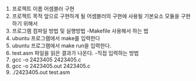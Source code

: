 1. 프로젝트 이름
어셈블러 구현
2. 프로젝트 목적
앞으로 구현하게 될 어셈블러의 구현에 사용될 기본요소 모듈을 구현하기 위해서
3. 프로그램 컴파일 방법 및 실행방법
-Makefile 사용해서 하는 법
1. ubuntu 프로그램에서 make를 입력한다
2. ubuntu 프로그램에서 make run을 입력한다.
3. test.asm 파일을 읽은 결과가 나온다.
-직접 입력하는 방법
1. gcc -o 2423405 2423405.c
2. gcc -o 2423405.out 2423405.c
3. ./2423405.out test.asm
